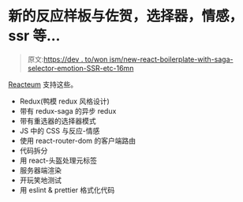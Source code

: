 # 新的反应样板与佐贺，选择器，情感，ssr 等...

> 原文:[https://dev . to/won ism/new-react-boilerplate-with-saga-selector-emotion-SSR-etc-16mn](https://dev.to/wonism/new-react-boilerplate-with-saga-selector-emotion-ssr-etc-16mn)

[Reacteum](https://github.com/wonism/reacteum) 支持这些。

*   Redux(鸭模 redux 风格设计)
*   带有 redux-saga 的异步 redux
*   带有重选器的选择器模式
*   JS 中的 CSS 与反应-情感
*   使用 react-router-dom 的客户端路由
*   代码拆分
*   用 react-头盔处理元标签
*   服务器端渲染
*   开玩笑地测试
*   用 eslint & prettier 格式化代码